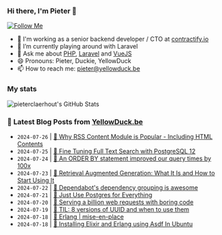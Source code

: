 ### Hi there, I'm Pieter 👋  
[![Follow Me](https://img.shields.io/github/followers/pieterclaerhout?label=Follow&style=social)](https://github.com/pieterclaerhout)

- 🏢 I'm working as a senior backend developer / CTO at [contractify.io](https://contractify.io)
- 🌱 I’m currently playing around with Laravel
- 💬 Ask me about [PHP](https://php.net), [Laravel](http://laravel.com) and [VueJS](https://vuejs.org)
- 😄 Pronouns: Pieter, Duckie, YellowDuck
- 📫 How to reach me: pieter@yellowduck.be

### My stats

![pieterclaerhout's GitHub Stats](https://github-readme-stats.vercel.app/api?username=pieterclaerhout&show_icons=true&count_private=true&line_height=40)

### 📩 Latest Blog Posts from [YellowDuck.be](https://www.yellowduck.be/)
<!-- BLOG-POST-LIST:START -->
- `2024-07-26` | [🔗 Why RSS Content Module is Popular - Including HTML Contents](https://www.yellowduck.be/posts/why-rss-content-module-is-popular-including-html-contents)  
- `2024-07-25` | [🔗 Fine Tuning Full Text Search with PostgreSQL 12](https://www.yellowduck.be/posts/fine-tuning-full-text-search-with-postgresql-12-big-machine)  
- `2024-07-24` | [🔗 An ORDER BY statement improved our query times by 100x](https://www.yellowduck.be/posts/an-order-by-statement-improved-our-query-times-by-100x)  
- `2024-07-23` | [🔗 Retrieval Augmented Generation: What It Is and How to Start Using It](https://www.yellowduck.be/posts/retrieval-augmented-generation-what-it-is-and-how-to-start-using-it)  
- `2024-07-22` | [🔗 Dependabot&#39;s dependency grouping is awesome](https://www.yellowduck.be/posts/dependabots-dependency-grouping-is-awesome-programming-for-fun-and-profit)  
- `2024-07-21` | [🔗 Just Use Postgres for Everything](https://www.yellowduck.be/posts/just-use-postgres-for-everything-amazing-cto)  
- `2024-07-20` | [🔗 Serving a billion web requests with boring code](https://www.yellowduck.be/posts/serving-a-billion-web-requests-with-boring-code)  
- `2024-07-19` | [🔗 TIL: 8 versions of UUID and when to use them](https://www.yellowduck.be/posts/til-8-versions-of-uuid-and-when-to-use-them-nicoleatweb)  
- `2024-07-18` | [🔗 Erlang | mise-en-place](https://www.yellowduck.be/posts/erlang-mise-en-place)  
- `2024-07-18` | [🔗 Installing Elixir and Erlang using Asdf In Ubuntu](https://www.yellowduck.be/posts/installing-elixir-and-erlang-using-asdf-in-ubuntu)  

<!-- BLOG-POST-LIST:END -->
